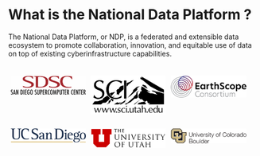 # What is the National Data Platform ? 

The National Data Platform, or NDP, is a federated and extensible data ecosystem to promote collaboration, innovation, and equitable use of data on top of existing cyberinfrastructure capabilities.

<br>
<div style="display: flex; flex-wrap: wrap;">
  <div style="flex-basis: 30%; margin: 5px;">
    <a href="https://www.sdsc.edu/">
      <img src="../images/logos/sdsc-logo.gif" alt="SDSC" style="width: 100%;">
    </a>
  </div>
  <div style="flex-basis: 30%; margin: 5px;">
    <a href="https://sci.utah.edu/">
      <img src="../images/logos/sci-utah-logo.png" alt="SCI Utah" style="width: 100%;">
    </a>
  </div>
  <div style="flex-basis: 30%; margin: 5px;">
    <a href="https://www.earthscope.org/">
      <img src="../images/logos/earthscope-logo.png" alt="Earthscope" style="width: 100%;">
    </a>
  </div>
  <div style="flex-basis: 30%; margin: 5px; margin-top: 20px;">
    <a href="https://ucsd.edu/">
      <img src="../images/logos/ucsd-logo.png" alt="UC San Diego" style="width: 100%;">
    </a>
  </div>
  <div style="flex-basis: 30%; margin: 5px; margin-top: 20px;">
    <a href="https://www.utah.edu/">
      <img src="../images/logos/utah-logo.png" alt="University of Utah" style="width: 100%;">
    </a>
  </div>
  <div style="flex-basis: 30%; margin: 5px; margin-top: 20px;">
    <a href="https://www.colorado.edu/">
      <img src="../images/logos/colorado-boulder-logo.png" alt="CU Boulder" style="width: 100%;">
    </a>
  </div>
</div>
